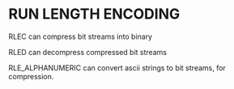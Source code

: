 # RUN LENGTH ENCODING

RLEC can compress bit streams into binary

RLED can decompress compressed bit streams

RLE_ALPHANUMERIC can convert ascii strings to bit streams, for compression.
